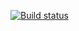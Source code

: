 [![Build status](https://ci.appveyor.com/api/projects/status/82cssrr775rmtb7r?svg=true)](https://ci.appveyor.com/project/Polya008/events)
